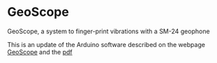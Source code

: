 # GeoScope
GeoScope, a system to finger-print vibrations with a SM-24 geophone

This is an update of the Arduino software described on the webpage
[GeoScope](https://ziemann.web.cern.ch/ziemann/gadget/geoscope/) and the
[pdf](http://uu.diva-portal.org/smash/record.jsf?dswid=5395&pid=diva2%3A1104259)
